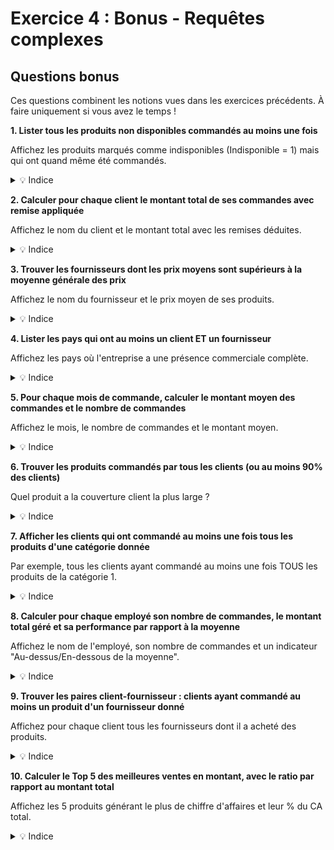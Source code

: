 # Exercice 4 : Bonus - Requêtes complexes

## Questions bonus

Ces questions combinent les notions vues dans les exercices précédents. À faire uniquement si vous avez le temps !

**1. Lister tous les produits non disponibles commandés au moins une fois**

Affichez les produits marqués comme indisponibles (Indisponible = 1) mais qui ont quand même été commandés.

<details>
<summary>💡 Indice</summary>

Vous devez joindre la table `Produit` avec `DetailCommande` pour vérifier les commandes passées.
</details>

**2. Calculer pour chaque client le montant total de ses commandes avec remise appliquée**

Affichez le nom du client et le montant total avec les remises déduites.

<details>
<summary>💡 Indice</summary>

Vous devez joindre `Client`, `Commande` et `DetailCommande`. Puis calculer `SUM(Qte * PrixUnit * (1 - Remise/100))`.
</details>

**3. Trouver les fournisseurs dont les prix moyens sont supérieurs à la moyenne générale des prix**

Affichez le nom du fournisseur et le prix moyen de ses produits.

<details>
<summary>💡 Indice</summary>

Vous devez calculer la moyenne générale des prix, puis comparer la moyenne par fournisseur avec cette moyenne générale.
</details>

**4. Lister les pays qui ont au moins un client ET un fournisseur**

Affichez les pays où l'entreprise a une présence commerciale complète.

<details>
<summary>💡 Indice</summary>

Vous pouvez utiliser `INTERSECT` pour trouver les pays qui apparaissent dans les deux listes.
</details>

**5. Pour chaque mois de commande, calculer le montant moyen des commandes et le nombre de commandes**

Affichez le mois, le nombre de commandes et le montant moyen.

<details>
<summary>💡 Indice</summary>

Utilisez `STRFTIME('%Y-%m', DateCom)` pour extraire le mois, puis `GROUP BY` sur ce format.
</details>

**6. Trouver les produits commandés par tous les clients (ou au moins 90% des clients)**

Quel produit a la couverture client la plus large ?

<details>
<summary>💡 Indice</summary>

Comptez le nombre de clients distincts ayant commandé chaque produit, puis comparez avec le nombre total de clients.
</details>

**7. Afficher les clients qui ont commandé au moins une fois tous les produits d'une catégorie donnée**

Par exemple, tous les clients ayant commandé au moins une fois TOUS les produits de la catégorie 1.

<details>
<summary>💡 Indice</summary>

Vous pouvez utiliser une sous-requête pour compter le nombre de produits distincts commandés par chaque client dans une catégorie.
</details>

**8. Calculer pour chaque employé son nombre de commandes, le montant total géré et sa performance par rapport à la moyenne**

Affichez le nom de l'employé, son nombre de commandes et un indicateur "Au-dessus/En-dessous de la moyenne".

<details>
<summary>💡 Indice</summary>

Vous devez calculer la moyenne des montants par employé, puis utiliser une fonction `CASE` pour le comparatif.
</details>

**9. Trouver les paires client-fournisseur : clients ayant commandé au moins un produit d'un fournisseur donné**

Affichez pour chaque client tous les fournisseurs dont il a acheté des produits.

<details>
<summary>💡 Indice</summary>

Joignez `Client`, `Commande`, `DetailCommande`, `Produit` et `Fournisseur` pour établir les relations.
</details>

**10. Calculer le Top 5 des meilleures ventes en montant, avec le ratio par rapport au montant total**

Affichez les 5 produits générant le plus de chiffre d'affaires et leur % du CA total.

<details>
<summary>💡 Indice</summary>

Calculez d'abord le CA par produit avec les remises appliquées, puis le CA total. Ensuite, faites le ratio.
</details>